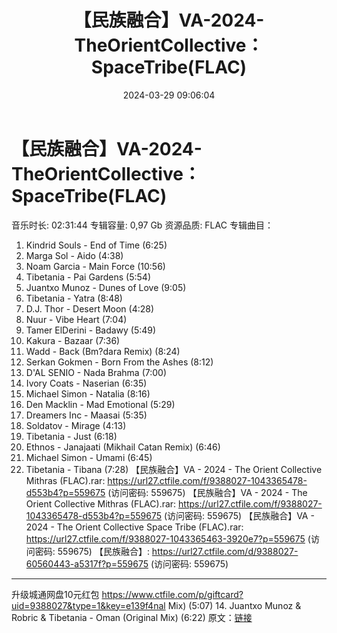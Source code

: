 ﻿---
title: 【民族融合】VA-2024-TheOrientCollective：SpaceTribe(FLAC)
date: 2024-03-29 09:06:04
categories: 古典音乐、新世纪、纯音雅乐
tags: 纯音雅乐
---
# 【民族融合】VA-2024-TheOrientCollective：SpaceTribe(FLAC)

音乐时长: 02:31:44
专辑容量: 0,97 Gb
资源品质: FLAC
专辑曲目：
01. Kindrid Souls - End of Time (6:25)
02. Marga Sol - Aido (4:38)
03. Noam Garcia - Main Force (10:56)
04. Tibetania - Pai Gardens (5:54)
05. Juantxo Munoz - Dunes of Love (9:05)
06. Tibetania - Yatra (8:48)
07. D.J. Thor - Desert Moon (4:28)
08. Nuur - Vibe Heart (7:04)
09. Tamer ElDerini - Badawy (5:49)
10. Kakura - Bazaar (7:36)
11. Wadd - Back (Bm?dara Remix) (8:24)
12. Serkan Gokmen - Born From the Ashes (8:12)
13. D'AL SENIO - Nada Brahma (7:00)
14. Ivory Coats - Naserian (6:35)
15. Michael Simon - Natalia (8:16)
16. Den Macklin - Mad Emotional (5:29)
17. Dreamers Inc - Maasai (5:35)
18. Soldatov - Mirage (4:13)
19. Tibetania - Just (6:18)
20. Ethnos - Janajaati (Mikhail Catan Remix) (6:46)
21. Michael Simon - Umami (6:45)
22. Tibetania - Tibana (7:28)
【民族融合】VA - 2024 - The Orient Collective Mithras (FLAC).rar:
https://url27.ctfile.com/f/9388027-1043365478-d553b4?p=559675
(访问密码: 559675)
【民族融合】VA - 2024 - The Orient Collective Mithras (FLAC).rar:
https://url27.ctfile.com/f/9388027-1043365478-d553b4?p=559675
(访问密码: 559675)
【民族融合】VA - 2024 - The Orient Collective Space Tribe (FLAC).rar:
https://url27.ctfile.com/f/9388027-1043365463-3920e7?p=559675
(访问密码: 559675)
【民族融合】: https://url27.ctfile.com/d/9388027-60560443-a5317f?p=559675
(访问密码: 559675)
**************************
升级城通网盘10元红包 https://www.ctfile.com/p/giftcard?uid=9388027&type=1&key=e139f4nal
Mix) (5:07)
14. Juantxo Munoz & Robric & Tibetania - Oman (Original
Mix) (6:22)
原文：[链接](https://blog.sina.com.cn/s/blog_1647c7e76010314vv.html)